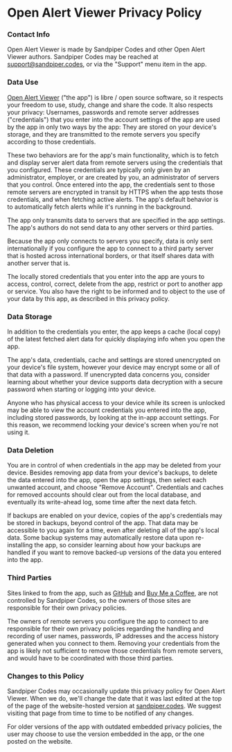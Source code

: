 # Open Alert Viewer Privacy Policy

### Contact Info

Open Alert Viewer is made by Sandpiper Codes and other Open Alert Viewer
authors. Sandpiper Codes may be reached at
[support@sandpiper.codes](mailto:support@sandpiper.codes), or via the "Support"
menu item in the app.

### Data Use

[Open Alert Viewer](https://sandpiper.codes/apps/open-alert-viewer) ("the app")
is libre / open source software, so it respects your freedom to use, study,
change and share the code. It also respects your privacy: Usernames, passwords
and remote server addresses ("credentials") that you enter into the account
settings of the app are used by the app in only two ways by the app: They are
stored on your device's storage, and they are transmitted to the remote servers
you specify according to those credentials.

These two behaviors are for the app's main functionality, which is to fetch and
display server alert data from remote servers using the credentials that you
configured. These credentials are typically only given by an administrator,
employer, or are created by you, an administrator of servers that you control.
Once entered into the app, the credentials sent to those remote servers are
encrypted in transit by HTTPS when the app tests those credentials, and when
fetching active alerts. The app's default behavior is to automatically fetch
alerts while it's running in the background.

The app only transmits data to servers that are specified in the app settings.
The app's authors do not send data to any other servers or third parties.

Because the app only connects to servers you specify, data is only sent
internationally if you configure the app to connect to a third party server
that is hosted across international borders, or that itself shares data with
another server that is.

The locally stored credentials that you enter into the app are yours to access,
control, correct, delete from the app, restrict or port to another app or
service. You also have the right to be informed and to object to the use of
your data by this app, as described in this privacy policy.

### Data Storage

In addition to the credentials you enter, the app keeps a cache (local copy) of
the latest fetched alert data for quickly displaying info when you open the
app.

The app's data, credentials, cache and settings are stored unencrypted on your
device's file system, however your device may encrypt some or all of that data
with a password. If unencrypted data concerns you, consider learning about
whether your device supports data decryption with a secure password when
starting or logging into your device.

Anyone who has physical access to your device while its screen is unlocked may
be able to view the account credentials you entered into the app, including
stored passwords, by looking at the in-app account settings. For this reason,
we recommend locking your device's screen when you're not using it.

### Data Deletion

You are in control of when credentials in the app may be deleted from your
device. Besides removing app data from your device's backups, to delete the
data entered into the app, open the app settings, then select each unwanted
account, and choose "Remove Account". Credentials and caches for removed
accounts should clear out from the local database, and eventually its
write-ahead log, some time after the next data fetch.

If backups are enabled on your device, copies of the app's credentials may be
stored in backups, beyond control of the app. That data may be accessible to
you again for a time, even after deleting all of the app's local data. Some
backup systems may automatically restore data upon re-installing the app, so
consider learning about how your backups are handled if you want to remove
backed-up versions of the data you entered into the app.

### Third Parties

Sites linked to from the app, such as [GitHub](https://github.com) and [Buy Me
a Coffee](https://buymeacoffee.com), are not controlled by Sandpiper Codes, so
the owners of those sites are responsible for their own privacy policies.

The owners of remote servers you configure the app to connect to are
responsible for their own privacy policies regarding the handling and recording
of user names, passwords, IP addresses and the access history generated when
you connect to them. Removing your credentials from the app is likely not
sufficient to remove those credentials from remote servers, and would have to
be coordinated with those third parties.

### Changes to this Policy

Sandpiper Codes may occasionally update this privacy policy for Open Alert
Viewer. When we do, we'll change the date that it was last edited at the top of
the page of the website-hosted version at
[sandpiper.codes](https://sandpiper.codes/apps/open-alert-viewer/privacy-policy).
We suggest visiting that page from time to time to be notified of any changes.

For older versions of the app with outdated embedded privacy policies, the user
may choose to use the version embedded in the app, or the one posted on the
website.

